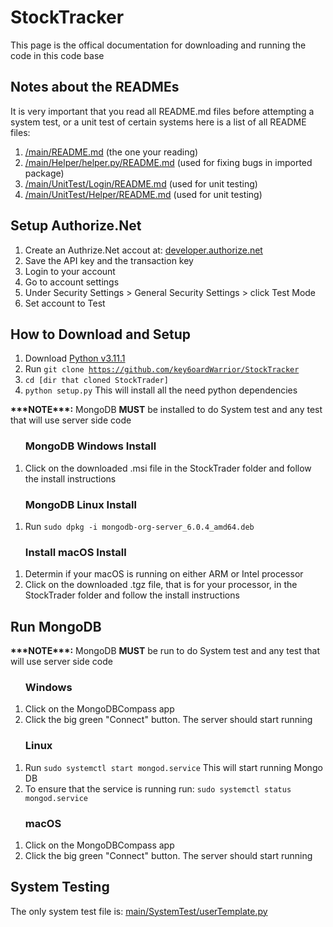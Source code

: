<!DOCTYPE html>
 <html lang="en-US">
<body>

<h1>StockTracker</h1>
<p>This page is the offical documentation for downloading and running the code in this code base</p>

<h2>Notes about the READMEs</h2>
<p>It is very important that you read all README.md files before attempting a system test, or a unit test of certain systems here is a list of all README files:</p>

<ol>
 <li><a href="https://github.com/key6oardWarrior/StockTracker/blob/main/README.md">/main/README.md</a> (the one your reading)</li>
 <li><a href="https://github.com/key6oardWarrior/StockTracker/blob/main/Helper/README.md">/main/Helper/helper.py/README.md</a> (used for fixing bugs in imported package)</li>
 <li><a href="https://github.com/key6oardWarrior/StockTracker/blob/main/UnitTest/Login/README.md">/main/UnitTest/Login/README.md</a> (used for unit testing)</li>
 <li><a href="https://github.com/key6oardWarrior/StockTracker/blob/main/UnitTest/Helper/README.md>">/main/UnitTest/Helper/README.md</a> (used for unit testing)</li>
</ol>

<h2>Setup Authorize.Net</h2>
<ol>
 <li>Create an Authrize.Net accout at: <a href="https://developer.authorize.net/hello_world/sandbox.html">developer.authorize.net</a></li>
 <li>Save the API key and the transaction key</li>
 <li>Login to your account</li>
 <li>Go to account settings</li>
 <li>Under Security Settings > General Security Settings > click Test Mode</li>
 <li>Set account to Test</li>
</ol>

<h2>How to Download and Setup</h2>
<ol>
	<li>Download <a href="https://www.python.org/downloads/release/python-3111/">Python v3.11.1</a></li>
	<li>Run <code>git clone <a href="https://github.com/key6oardWarrior/StockTracker">https://github.com/key6oardWarrior/StockTracker</a></code></li>
	<li><code>cd [dir that cloned StockTrader]</code></li>
	<li><code>python setup.py</code> This will install all the need python dependencies</li>
</ol>

<p><b>***NOTE***:</b> MongoDB <b>MUST</b> be installed to do System test and any test that will use server side code</p>

<ol>
	<h3>MongoDB Windows Install</h3>
	<li>Click on the downloaded .msi file in the StockTrader folder and follow the install instructions</li>
</ol>

<ol>
	<h3>MongoDB Linux Install</h3>
	<li>Run <code>sudo dpkg -i mongodb-org-server_6.0.4_amd64.deb</code></li>
</ol>

<ol>
	<h3>Install macOS Install</h3>
	<li>Determin if your macOS is running on either ARM or Intel processor</li>
	<li>Click on the downloaded .tgz file, that is for your processor, in the StockTrader folder and follow the install instructions</li>
</ol>

<h2>Run MongoDB</h2>
<p><b>***NOTE***:</b> MongoDB <b>MUST</b> be run to do System test and any test that will use server side code</p>

<ol>
	<h3>Windows</h3>
	<li>Click on the MongoDBCompass app</li>
	<li>Click the big green "Connect" button. The server should start running</li>
</ol>

<ol>
	<h3>Linux</h3>
	<li>Run <code>sudo systemctl start mongod.service</code> This will start running Mongo DB</li>
	<li>To ensure that the service is running run: <code>sudo systemctl status mongod.service</code></li>
</ol>

<ol>
	<h3>macOS</h3>
	<li>Click on the MongoDBCompass app</li>
	<li>Click the big green "Connect" button. The server should start running</li>
</ol>

<h2>System Testing</h2>
<p>The only system test file is: <a href="https://github.com/key6oardWarrior/StockTracker/blob/main/SystemTest/">main/SystemTest/userTemplate.py</a></p>

 </body>
<html>
